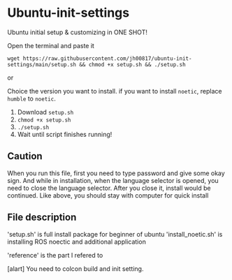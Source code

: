 # Ubuntu-init-settings
Ubuntu initial setup &amp; customizing in ONE SHOT!

Open the terminal and paste it
```
wget https://raw.githubusercontent.com/jh00817/ubuntu-init-settings/main/setup.sh && chmod +x setup.sh && ./setup.sh
```

or

Choice the version you want to install. if you want to install `noetic`, replace `humble` to `noetic`.

1. Download `setup.sh`
2. `chmod +x setup.sh`
3. `./setup.sh`
4. Wait until script finishes running!

## Caution

When you run this file, first you need to type password and give some okay sign.
And while in installation, when the language selector is opened, you need to close the language selector.
After you close it, install would be continued.
Like above, you should stay with computer for quick install


## File description

'setup.sh' is full install package for beginner of ubuntu
'install_noetic.sh' is installing ROS noectic and additional application

'reference' is the part I refered to

[alart] You need to colcon build and init setting.

